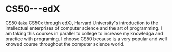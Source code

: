 # CS50---edX
CS50 (aka CS50x through edX), Harvard University's introduction to the intellectual enterprises of computer science and the art of programming.
I am taking this courses in parallel to college to increase my knowledga and practice with programing.
I choose CS50 because is a very popular and well knowed course throughout the computer science world.
